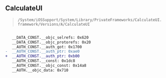 ## CalculateUI

> `/System/iOSSupport/System/Library/PrivateFrameworks/CalculateUI.framework/Versions/A/CalculateUI`

```diff

   __DATA_CONST.__objc_selrefs: 0x620
   __DATA_CONST.__objc_protorefs: 0x20
   __AUTH_CONST.__auth_got: 0x1700
-  __AUTH_CONST.__auth_ptr: 0xae0
+  __AUTH_CONST.__auth_ptr: 0xb00
   __AUTH_CONST.__const: 0x1dc8
   __AUTH_CONST.__objc_const: 0x14a8
   __AUTH.__objc_data: 0x710

```
